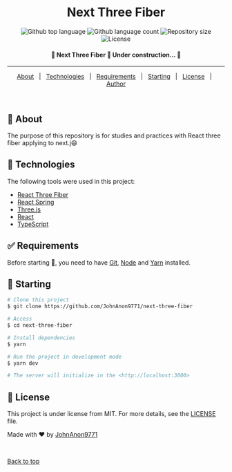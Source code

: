<div align="center" id="top">

&#xa0;

  <!-- <a href="https://nextthreefiber.netlify.app">Demo</a> -->
</div>

<h1 align="center">Next Three Fiber</h1>

<p align="center">
  <img alt="Github top language" src="https://img.shields.io/github/languages/top/JohnAnon9771/next-three-fiber?color=56BEB8">

  <img alt="Github language count" src="https://img.shields.io/github/languages/count/JohnAnon9771/next-three-fiber?color=56BEB8">

  <img alt="Repository size" src="https://img.shields.io/github/repo-size/JohnAnon9771/next-three-fiber?color=56BEB8">

  <img alt="License" src="https://img.shields.io/github/license/JohnAnon9771/next-three-fiber?color=56BEB8">

</p>

<!-- Status -->

<h4 align="center">
	🚧  Next Three Fiber 🚀 Under construction...  🚧
</h4>

<hr>

<p align="center">
  <a href="#dart-about">About</a> &#xa0; | &#xa0;
  <a href="#rocket-technologies">Technologies</a> &#xa0; | &#xa0;
  <a href="#white_check_mark-requirements">Requirements</a> &#xa0; | &#xa0;
  <a href="#checkered_flag-starting">Starting</a> &#xa0; | &#xa0;
  <a href="#memo-license">License</a> &#xa0; | &#xa0;
  <a href="https://github.com/{{YOUR_GITHUB_USERNAME}}" target="_blank">Author</a>
</p>

<br>

## :dart: About

The purpose of this repository is for studies and practices with React three fiber applying to next.j:smile:

## :rocket: Technologies

The following tools were used in this project:

- [React Three Fiber](https://github.com/pmndrs/react-three-fiber)
- [React Spring](https://www.react-spring.io/)
- [Three.js](https://threejs.org/)
- [React](https://pt-br.reactjs.org/)
- [TypeScript](https://www.typescriptlang.org/)

## :white_check_mark: Requirements

Before starting :checkered_flag:, you need to have [Git](https://git-scm.com), [Node](https://nodejs.org/en/) and [Yarn](https://yarnpkg.com/getting-started/install) installed.

## :checkered_flag: Starting

```bash
# Clone this project
$ git clone https://github.com/JohnAnon9771/next-three-fiber

# Access
$ cd next-three-fiber

# Install dependencies
$ yarn

# Run the project in development mode
$ yarn dev

# The server will initialize in the <http://localhost:3000>
```

## :memo: License

This project is under license from MIT. For more details, see the [LICENSE](LICENSE.md) file.

Made with :heart: by <a href="https://github.com/JohnAnon9771" target="_blank">JohnAnon9771</a>

&#xa0;

<a href="#top">Back to top</a>
